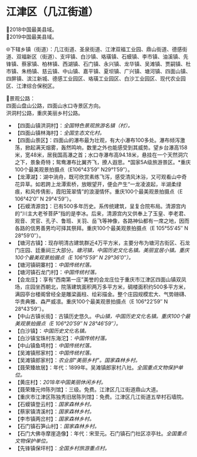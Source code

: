 # 江津区（几江街道）
🏅2018中国最美县域。   
🏅2019中国最美县域。   
  
🌐下辖乡镇（街道）：几江街道、圣泉街道、江津双福工业园、鼎山街道、德感街道、双福新区（街道）、支坪镇、白沙镇、珞璜镇、石蟆镇、李市镇、油溪镇、先锋镇、蔡家镇、柏林镇、西湖镇、石门镇、永兴镇、龙华镇、吴滩镇、贾嗣镇、杜市镇、朱杨镇、慈云镇、中山镇、嘉平镇、夏坝镇、广兴镇、塘河镇、四面山镇、四屏镇、滨江新城、德感工业园区、珞璜工业园区、白沙工业园区、现代农业园区、江津综合保税区。    
  
🎢景观公路：  
四面山盘山公路，四面山水口寺景区方向。   
洪洞村公路，重庆美丽乡村公路。   
  
* 【四面山镇洪洞村】：*全国特色景观旅游名镇（村）。*
* 【四面山镇林海村】：*全国生态文化村。*
* 【四面山景区】：四面山的瀑布最为壮观，有大小瀑布100多处。瀑布倾泻激荡，掀起满天烟雾，轰然鸣响，数里之外也能感受到其威势。望乡台瀑高158米，宽48米，居我国高瀑之首；水口寺瀑布高94.18米，悬挂在一个天然洞穴之下，景象奇特；鸳鸯瀑布比翼齐飞，撩人遐思。*国家5A级旅游景区。*重庆100个最美观景拍摄点（E106°43′59″ N29°1′59″）。
* 【龙潭湖】：湖中淌舟，既可欣赏素练飞泻，感受清风沐浴，又可观看山中奇花异草。如若跨上龙潭索桥，放眼望开，便会产生“一龙凌波起，半湖柔绿痕，和风传倩影，霞阳笼翠情”的浪漫情怀。重庆100个最美观景拍摄点（E 106°42′0″ N 29°4′59″）。
* 【石蟆清源宫】：已有500多年历史。系传统建筑，呈复合院布局。清源宫内的“川主大老爷菩萨”指的是李冰。后来，清源宫内又供奉上了玉皇、李老君、观音、灵官、孔子、鲁班、关羽、岳飞等神像，各路神仙都有一席之地，因而各路的信男善男均可择其祭拜。重庆100个最美观景拍摄点（E 105°55′45″ N 28°59′0″）。
* 【塘河古镇】：现存明清古建筑群近4万平方米，主要分布为塘河古街区、石龙门庄园、廷重祠三大部分。*塘河镇，中国历史文化名镇。美丽宜居小镇。重庆100个最美观景拍摄点（E 106°5′59″ N 29°36′0″）。*
* 【塘河镇硐寨村】：*中国传统村落。*
* 【塘河镇石龙门村】：*中国传统村落。*
* 【会龙庄】：享有“西南第一庄”美誉的会龙庄位于重庆市江津区四面山镇双凤场，庄园坐西朝北，院落建筑面积两万多平方米，碉楼面积约500多平方米，满园亭台楼阁曾经全是雕梁画柱、绘彩描金。整个庄园规模宏大、气势磅礴、华贵典雅、森严威凛。重庆100个最美观景拍摄点（E 106°22′59″ N 28°43′59″）。
* 【中山古镇长街】：古镇历史悠久。*中山镇，中国历史文化名镇。重庆100个最美观景拍摄点（E 106°20′59″ N 28°46′59″）。*
* 【白沙镇】：*中国历史文化名镇。*
* 【白沙镇宝珠村东海沱】：*中国传统村落。*
* 【中山镇鱼塆村】：*中国传统村落。*
* 【吴滩镇邢家村】：*中国传统村落。*
* 【吴滩镇郎家村】：*农业部“美丽乡村”。国家森林乡村。*
* 【聂荣臻故居】：年代：1899年。吴滩镇郎家村八社。*全国重点文物保护单位。*
* 【黄庄村】：*2018年中国美丽休闲乡村。*
* 【聂荣臻元帅陈列馆】：三级。免费。江津区几江街道鼎山大道。
* 【重庆市江津区陈独秀旧居陈列馆】：免费。江津区几江街道五举村石墙院。
* 【石蟆镇登云村】：*国家森林乡村。*
* 【蔡家镇清溪村】：*国家森林乡村。*
* 【李市镇两岔村】：*国家森林乡村。*
* 【石门镇石笋山村】：*国家森林乡村。*
* 【石门大佛寺摩崖造像】：年代：宋至元。石门镇石门社区凉亭社。*全国重点文物保护单位。*
* 【先锋镇保坪村】：*全国乡村旅游重点村。*
